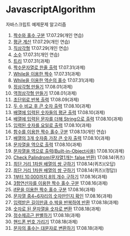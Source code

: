 # JavascriptAlgorithm
자바스크립트 예제문제 알고리즘
1. [짝수와 홀수 구분](./Exercise/EvenOrOdd.js) 17.07.29(개인 연습)
2. [평균 계산](./Exercise/Average.js) 17.07.29(개인 연습)
3. [직삼각형](./Exercise/RightAngledTriangle.js) 17.07.29(개인 연습)
4. [소수](./Exercise/PrimeNum.js) 17.07.31(개인 연습)
5. [트리](./Exercise/Tree.js) 17.07.31(과제)
6. [짝수문자열로 한줄 출력](./Exercise/EvenNumString.js) 17.07.31(과제)
7. [While을 이용한 짝수](./Exercise/WhileEvenNum.js) 17.07.31(과제)
8. [While을 이용한 역순의 홀수](./Exercise/WhileOddNumRev.js) 17.07.31(과제)
9. [정삼각형 만들기](./Exercise/Pyramid.js) 17.08.01(과제)
10. [역정삼각형 만들기](./Exercise/RevPyramid.js) 17.08.01(과제)
11. [초단위로 반복 출력](./Exercise/secondStack.js) 17.08.09(과제)
12. [두 수 비교 후 큰 숫자 출력](./Exercise/compareNumber.js) 17.08.10(과제)
13. [배열에 입력된 숫자들의 평균 출력](./Exercise/arrayAverage.js) 17.08.10(과제)
14. [배열에 입력된 문자를 더해 String으로 출력](./Exercise/arrStrSumStr.js) 17.08.10(과제)
15. [입력된 숫자를 요일로 출력](./Exercise/returnDay.js) 17.08.10(과제)
16. [함수를 이용한 짝수 홀수 구분](./Exercise/EvenOrOddFunc.js) 17.08.13(개인 연습)
17. [배열의 3개 숫자중 가장 큰 숫자 출력](./Exercise/threeMaxNum.js) 17.08.10(과제)
18. [문자열을 역으로 출력](./Exercise/reverseStr.js) 17.08.10(과제)
19. [문자열을 역으로 출력(Built-in-Object사용)](./Exercise/reverseStrBuiltInObj.js) 17.08.10(과제)
20. [Check Palindrom(문자열1개는 false 반환)](./Exercise/palindrome.js) 17.08.14(퀴즈)
21. [최단 거리 1차원 배열의 쌍 구하기](./Exercise/findMinDistance.js) 17.08.14(퀴즈)(오답)
22. [최단 거리 1차원 배열의 쌍 구하기](./Exercise/findMinDistance1.js) 17.08.14(퀴즈)(정답))
23. [1부터 10,000까지 8의 개수 구하기](./Exercise/searchEight.js) 17.08.16(과제)
24. [3항연산자를 이용한 짝수 홀수 구분](./Exercise/evenOrOdd3.js) 17.08.16(과제)
25. [if문을 이용한 짝수 홀수 구분](./Exercise/evenOrOddIf.js) 17.08.16(과제)
26. [문자열 중4~6자리의 숫자만인지 확인](./Exercise/alphaString46.js) 17.08.16(과제)
27. [입력받은 길이만큼 수,박을 반복하여 반환](./Exercise/waterMelon.js) 17.08.18(과제)
28. [숫자로 된 문자열을 숫자로 변환](./Exercise/strToInt.js) 17.08.18(과제)
29. [정수제곱근 판별하기](./Exercise/nextSqaure.js) 17.08.18(과제)
30. [핸드폰 번호 가리기](./Exercise/hiddenNumber.js) 17.08.18(과제)
31. [문자의 홀수는 대문자로 변환하기](./Exercise/strangeString.js) 17.08.18(과제)